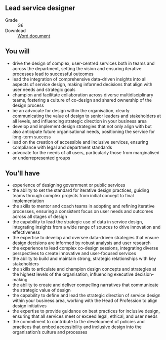 ## Lead service designer

<dl class="govuk-summary-list">
  <div class="govuk-summary-list__row">
    <dt class="govuk-summary-list__key">
      Grade
    </dt>
    <dd class="govuk-summary-list__value">
      G6
    </dd>
  </div>
   <div class="govuk-summary-list__row" data-ignore="true">
    <dt class="govuk-summary-list__key">
      Download
    </dt>
    <dd class="govuk-summary-list__value">
      <a href="word">Word document</a>
    </dd>
  </div></dl>


## You will

- drive the design of complex, user-centred services both in teams and across the department, setting the vision and ensuring iterative processes lead to successful outcomes
- lead the integration of comprehensive data-driven insights into all aspects of service design, making informed decisions that align with user needs and strategic goals
- champion and facilitate collaboration across diverse multidisciplinary teams, fostering a culture of co-design and shared ownership of the design process
- be an advocate for design within the organisation, clearly communicating the value of design to senior leaders and stakeholders at all levels, and influencing strategic direction in your business area
- develop and implement design strategies that not only align with but also anticipate future organisational needs, positioning the service for long-term success
- lead on the creation of accessible and inclusive services, ensuring compliance with legal and department standards
- advocate for the needs of all users, particularly those from marginalised or underrepresented groups

## You’ll have

- experience of designing government or public services
- the ability to set the standard for iterative design practices, guiding teams through complex projects from initial concept to final implementation
- the skills to mentor and coach teams in adopting and refining iterative processes, ensuring a consistent focus on user needs and outcomes across all stages of design
- the capability to lead the strategic use of data in service design, integrating insights from a wide range of sources to drive innovation and effectiveness
- the expertise to develop and oversee data-driven strategies that ensure design decisions are informed by robust analysis and user research
- the experience to lead complex co-design sessions, integrating diverse perspectives to create innovative and user-focused services
- the ability to build and maintain strong, strategic relationships with key stakeholders
- the skills to articulate and champion design concepts and strategies at the highest levels of the organisation, influencing executive decision-making
- the ability to create and deliver compelling narratives that communicate the strategic value of design
- the capability to define and lead the strategic direction of service design within your business area, working with the Head of Profession to align design initiatives
- the expertise to provide guidance on best practices for inclusive design, ensuring that all services meet or exceed legal, ethical, and user needs
- the commitment to contribute to the development of policies and practices that embed accessibility and inclusive design into the organisation’s culture and processes